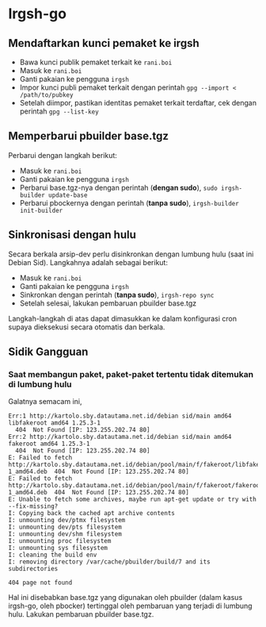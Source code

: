 # Irgsh-go

## Mendaftarkan kunci pemaket ke irgsh

- Bawa kunci publik pemaket terkait ke `rani.boi`
- Masuk ke `rani.boi`
- Ganti pakaian ke pengguna `irgsh`
- Impor kunci publi pemaket terkait dengan perintah `gpg --import < /path/to/pubkey`
- Setelah diimpor, pastikan identitas pemaket terkait terdaftar, cek dengan perintah `gpg --list-key`

## Memperbarui pbuilder base.tgz

Perbarui dengan langkah berikut:
- Masuk ke `rani.boi`
- Ganti pakaian ke pengguna `irgsh`
- Perbarui base.tgz-nya dengan perintah (__dengan sudo__), `sudo irgsh-builder update-base`
- Perbarui pbockernya dengan perintah (__tanpa sudo__), `irgsh-builder init-builder`

## Sinkronisasi dengan hulu

Secara berkala arsip-dev perlu disinkronkan dengan lumbung hulu (saat ini Debian Sid). Langkahnya adalah sebagai berikut:

- Masuk ke `rani.boi`
- Ganti pakaian ke pengguna `irgsh`
- Sinkronkan dengan perintah (__tanpa sudo__), `irgsh-repo sync`
- Setelah selesai, lakukan pembaruan pbuilder base.tgz

Langkah-langkah di atas dapat dimasukkan ke dalam konfigurasi cron supaya dieksekusi secara otomatis dan berkala.

## Sidik Gangguan

### Saat membangun paket, paket-paket tertentu tidak ditemukan di lumbung hulu

Galatnya semacam ini,
```
Err:1 http://kartolo.sby.datautama.net.id/debian sid/main amd64 libfakeroot amd64 1.25.3-1
  404  Not Found [IP: 123.255.202.74 80]
Err:2 http://kartolo.sby.datautama.net.id/debian sid/main amd64 fakeroot amd64 1.25.3-1
  404  Not Found [IP: 123.255.202.74 80]
E: Failed to fetch http://kartolo.sby.datautama.net.id/debian/pool/main/f/fakeroot/libfakeroot_1.25.3-1_amd64.deb  404  Not Found [IP: 123.255.202.74 80]
E: Failed to fetch http://kartolo.sby.datautama.net.id/debian/pool/main/f/fakeroot/fakeroot_1.25.3-1_amd64.deb  404  Not Found [IP: 123.255.202.74 80]
E: Unable to fetch some archives, maybe run apt-get update or try with --fix-missing?
I: Copying back the cached apt archive contents
I: unmounting dev/ptmx filesystem
I: unmounting dev/pts filesystem
I: unmounting dev/shm filesystem
I: unmounting proc filesystem
I: unmounting sys filesystem
I: cleaning the build env 
I: removing directory /var/cache/pbuilder/build/7 and its subdirectories

404 page not found
```

Hal ini disebabkan base.tgz yang digunakan oleh pbuilder (dalam kasus irgsh-go, oleh pbocker) tertinggal oleh pembaruan yang terjadi di lumbung hulu. Lakukan pembaruan pbuilder base.tgz.
